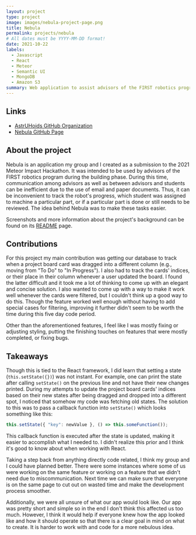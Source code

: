 ```yaml
---
layout: project
type: project
image: images/nebula-project-page.png
title: Nebula
permalink: projects/nebula
# All dates must be YYYY-MM-DD format!
date: 2021-10-22
labels:
  - Javascript
  - React
  - Meteor
  - Semantic UI
  - MongoDB
  - Amazon S3
summary: Web application to assist advisors of the FIRST robotics program in managing their robot's construction. Created as a submission to the 2021 Meteor Impact Hackathon.
---
```

## Links
* [AstrUHoids GitHub Organization](https://github.com/astruhoids)
* [Nebula GitHub Page](https://github.com/astruhoids/nebula)

## About the project
Nebula is an application my group and I created as a submission to the 2021 Meteor Impact Hackathon. It was intended to be
used by advisors of the FIRST robotics program during the building phase. During this time, communication among advisors
as well as between advisors and students can be inefficient due to the use of email and paper documents. Thus, it can be
inconvenient to track the robot's progress, which student was assigned to machine a particular part, or if a particular part is done or still needs to be reviewed. The idea behind Nebula was to make these tasks easier.

Screenshots and more information about the project's background can be found on its
[README](https://github.com/astruhoids/nebula/blob/master/README.md) page.

## Contributions
For this project my main contribution was getting our database to track when a project board card was dragged into a different
column (e.g., moving from "To Do" to "In Progress"). I also had to track the cards' indices, or their place in their column
whenever a user updated the board. I found the latter difficult and it took me a lot of thinking to come up with an
elegant and concise solution. I also wanted to come up with a way to make it work well whenever the cards were filtered, but I
couldn't think up a good way to do this. Though the feature worked well enough without having to add special cases for filtering, 
improving it further didn't seem to be worth the time during this five day code period.

Other than the aforementioned features, I feel like I was mostly fixing or adjusting styling, 
putting the finishing touches on features that were mostly completed, or fixing bugs.

## Takeaways
Though this is tied to the React framework, I did learn that setting a state (`this.setState({})`) was not instant. For example, 
one can print the state after calling `setState()` on the previous line and not have their new changes printed.
During my attempts to update the project board cards' indices based on their new states after being dragged and dropped into a 
different spot, I noticed that somehow my code was fetching old states. The solution to this was to pass a callback function
into `setState()` which looks something like this:
```js
this.setState({ "key": newValue }, () => this.someFunction());
```
This callback function is executed after the state is updated, making it easier to accomplish what I needed to.
I didn't realize this prior and I think it's good to know about when working with React.  

Taking a step back from anything directly code related, I think my group and I could have planned better. There were some
instances where some of us were working on the same feature or working on a feature that we didn't need due to miscommunication.
Next time we can make sure that everyone is on the same page to cut out on wasted time and make the development process smoother.

Additionally, we were all unsure of what our app would look like. Our app was pretty short and simple so in the end I don't think 
this affected us too much. However, I think it would help if everyone knew how the app looked like and how it should operate
so that there is a clear goal in mind on what to create. It is harder to work with and code for a more nebulous idea.
